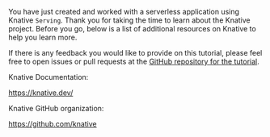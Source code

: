 You have just created and worked with a serverless application using Knative 
`Serving`. Thank you for taking the time to learn about the Knative project. 
Before you go, below is a list of additional resources on Knative to help 
you learn more.

If there is any feedback you would like to provide on this tutorial, please 
feel free to open issues or pull requests at the [GitHub repository for the 
tutorial](https://github.com/danielhelfand/lab_knative_fundamentals).

Knative Documentation:

https://knative.dev/

Knative GitHub organization:

https://github.com/knative